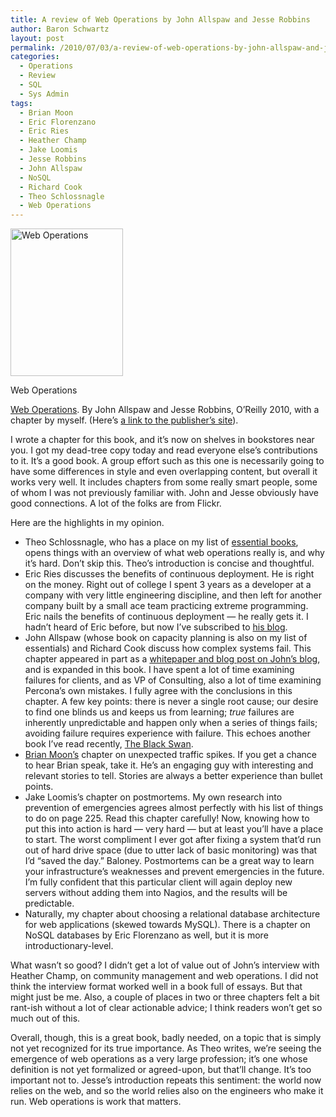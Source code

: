 ```yaml
---
title: A review of Web Operations by John Allspaw and Jesse Robbins
author: Baron Schwartz
layout: post
permalink: /2010/07/03/a-review-of-web-operations-by-john-allspaw-and-jesse-robbins/
categories:
  - Operations
  - Review
  - SQL
  - Sys Admin
tags:
  - Brian Moon
  - Eric Florenzano
  - Eric Ries
  - Heather Champ
  - Jake Loomis
  - Jesse Robbins
  - John Allspaw
  - NoSQL
  - Richard Cook
  - Theo Schlossnagle
  - Web Operations
---
```

<div id="attachment_1864" class="wp-caption alignleft" style="width: 190px">
  <a href="http://www.amazon.com/Web-Operations-Keeping-Data-Time/dp/1449377440?tag=xaprb-20"><img src="http://www.xaprb.com/blog/wp-content/uploads/2010/05/web_operations.gif" alt="Web Operations" title="Web Operations" width="180" height="236" class="size-full wp-image-1864" /></a><p class="wp-caption-text">
    Web Operations
  </p>
</div>

[Web Operations][1]. By John Allspaw and Jesse Robbins, O&#8217;Reilly 2010, with a chapter by myself. (Here&#8217;s [a link to the publisher&#8217;s site][2]).

I wrote a chapter for this book, and it&#8217;s now on shelves in bookstores near you. I got my dead-tree copy today and read everyone else&#8217;s contributions to it. It&#8217;s a good book. A group effort such as this one is necessarily going to have some differences in style and even overlapping content, but overall it works very well. It includes chapters from some really smart people, some of whom I was not previously familiar with. John and Jesse obviously have good connections. A lot of the folks are from Flickr.

Here are the highlights in my opinion.

*   Theo Schlossnagle, who has a place on my list of [essential books][3], opens things with an overview of what web operations really is, and why it&#8217;s hard. Don&#8217;t skip this. Theo&#8217;s introduction is concise and thoughtful.
*   Eric Ries discusses the benefits of continuous deployment. He is right on the money. Right out of college I spent 3 years as a developer at a company with very little engineering discipline, and then left for another company built by a small ace team practicing extreme programming. Eric nails the benefits of continuous deployment &#8212; he really gets it. I hadn&#8217;t heard of Eric before, but now I&#8217;ve subscribed to [his blog][4].
*   John Allspaw (whose book on capacity planning is also on my list of essentials) and Richard Cook discuss how complex systems fail. This chapter appeared in part as a [whitepaper and blog post on John&#8217;s blog][5], and is expanded in this book. I have spent a lot of time examining failures for clients, and as VP of Consulting, also a lot of time examining Percona&#8217;s own mistakes. I fully agree with the conclusions in this chapter. A few key points: there is never a single root cause; our desire to find one blinds us and keeps us from learning; *true* failures are inherently unpredictable and happen only when a series of things fails; avoiding failure requires experience with failure. This echoes another book I&#8217;ve read recently, [The Black Swan][6].
*   [Brian Moon&#8217;s][7] chapter on unexpected traffic spikes. If you get a chance to hear Brian speak, take it. He&#8217;s an engaging guy with interesting and relevant stories to tell. Stories are always a better experience than bullet points.
*   Jake Loomis&#8217;s chapter on postmortems. My own research into prevention of emergencies agrees almost perfectly with his list of things to do on page 225. Read this chapter carefully! Now, knowing how to put this into action is hard &#8212; very hard &#8212; but at least you&#8217;ll have a place to start. The worst compliment I ever got after fixing a system that&#8217;d run out of hard drive space (due to utter lack of basic monitoring) was that I&#8217;d &#8220;saved the day.&#8221; Baloney. Postmortems can be a great way to learn your infrastructure&#8217;s weaknesses and prevent emergencies in the future. I&#8217;m fully confident that this particular client will again deploy new servers without adding them into Nagios, and the results will be predictable.
*   Naturally, my chapter about choosing a relational database architecture for web applications (skewed towards MySQL). There is a chapter on NoSQL databases by Eric Florenzano as well, but it is more introductionary-level.

What wasn&#8217;t so good? I didn&#8217;t get a lot of value out of John&#8217;s interview with Heather Champ, on community management and web operations. I did not think the interview format worked well in a book full of essays. But that might just be me. Also, a couple of places in two or three chapters felt a bit rant-ish without a lot of clear actionable advice; I think readers won&#8217;t get so much out of this.

Overall, though, this is a great book, badly needed, on a topic that is simply not yet recognized for its true importance. As Theo writes, we&#8217;re seeing the emergence of web operations as a very large profession; it&#8217;s one whose definition is not yet formalized or agreed-upon, but that&#8217;ll change. It&#8217;s too important not to. Jesse&#8217;s introduction repeats this sentiment: the world now relies on the web, and so the world relies also on the engineers who make it run. Web operations is work that matters.

 [1]: http://www.amazon.com/Web-Operations-Keeping-Data-Time/dp/1449377440?tag=xaprb-20
 [2]: http://oreilly.com/catalog/0636920000136
 [3]: http://www.xaprb.com/blog/essential-books
 [4]: http://www.startuplessonslearned.com/
 [5]: http://www.kitchensoap.com/2009/11/12/how-complex-systems-fail-a-webops-perspective/
 [6]: http://www.amazon.com/Black-Swan-Impact-Highly-Improbable/dp/1400063515?tag=xaprb-20
 [7]: http://brian.moonspot.net/